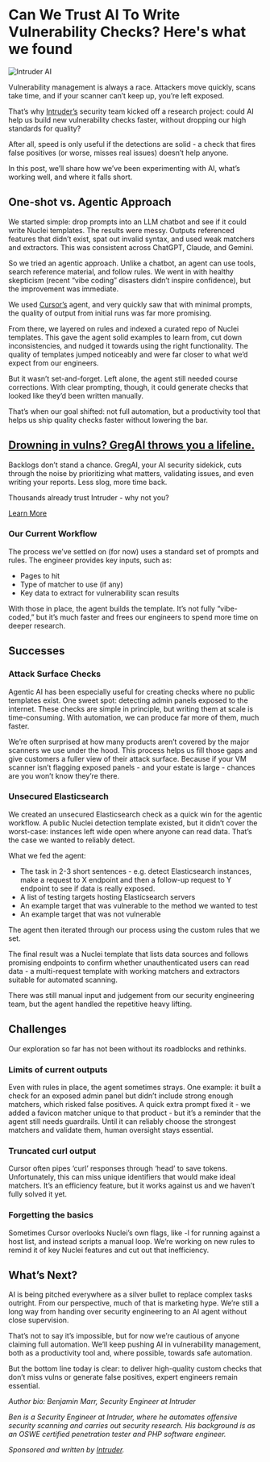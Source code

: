 # Can We Trust AI To Write Vulnerability Checks? Here's what we found

![Intruder AI](https://www.bleepstatic.com/content/posts/2025/09/26/trust-ai-header.jpg)

Vulnerability management is always a race. Attackers move quickly, scans take time, and if your scanner can’t keep up, you’re left exposed.

That’s why [Intruder’s](https://www.intruder.io?utm%5Fsource=bleepingcomputer&utm%5Fmedium=p%5Freferral&utm%5Fcampaign=global%7Cfixed%7Cai%5Fresearch) security team kicked off a research project: could AI help us build new vulnerability checks faster, without dropping our high standards for quality?

After all, speed is only useful if the detections are solid - a check that fires false positives (or worse, misses real issues) doesn’t help anyone.

In this post, we’ll share how we’ve been experimenting with AI, what’s working well, and where it falls short.

## One-shot vs. Agentic Approach

We started simple: drop prompts into an LLM chatbot and see if it could write Nuclei templates. The results were messy. Outputs referenced features that didn’t exist, spat out invalid syntax, and used weak matchers and extractors. This was consistent across ChatGPT, Claude, and Gemini.

So we tried an agentic approach. Unlike a chatbot, an agent can use tools, search reference material, and follow rules. We went in with healthy skepticism (recent “vibe coding” disasters didn’t inspire confidence), but the improvement was immediate. 

We used [Cursor’s](https://cursor.com/) agent, and very quickly saw that with minimal prompts, the quality of output from initial runs was far more promising. 

From there, we layered on rules and indexed a curated repo of Nuclei templates. This gave the agent solid examples to learn from, cut down inconsistencies, and nudged it towards using the right functionality. The quality of templates jumped noticeably and were far closer to what we’d expect from our engineers.

But it wasn’t set-and-forget. Left alone, the agent still needed course corrections. With clear prompting, though, it could generate checks that looked like they’d been written manually.

That’s when our goal shifted: not full automation, but a productivity tool that helps us ship quality checks faster without lowering the bar.

## [Drowning in vulns? GregAI throws you a lifeline.](https://www.intruder.io/platform/ai-security-analyst?utm%5Fsource=bleepingcomputer&utm%5Fmedium=p%5Freferral&utm%5Fcampaign=global%7Cfixed%7Cai%5Fresearch)

Backlogs don’t stand a chance. GregAI, your AI security sidekick, cuts through the noise by prioritizing what matters, validating issues, and even writing your reports. Less slog, more time back.

Thousands already trust Intruder - why not you?

[Learn More](https://www.intruder.io/platform/ai-security-analyst?utm%5Fsource=bleepingcomputer&utm%5Fmedium=p%5Freferral&utm%5Fcampaign=global%7Cfixed%7Cai%5Fresearch)

### Our Current Workflow

The process we’ve settled on (for now) uses a standard set of prompts and rules. The engineer provides key inputs, such as:

* Pages to hit
* Type of matcher to use (if any)
* Key data to extract for vulnerability scan results

With those in place, the agent builds the template. It’s not fully “vibe-coded,” but it’s much faster and frees our engineers to spend more time on deeper research.

## Successes

### Attack Surface Checks

Agentic AI has been especially useful for creating checks where no public templates exist. One sweet spot: detecting admin panels exposed to the internet. These checks are simple in principle, but writing them at scale is time-consuming. With automation, we can produce far more of them, much faster.

We’re often surprised at how many products aren’t covered by the major scanners we use under the hood. This process helps us fill those gaps and give customers a fuller view of their attack surface. Because if your VM scanner isn’t flagging exposed panels - and your estate is large - chances are you won’t know they’re there.

### Unsecured Elasticsearch

We created an unsecured Elasticsearch check as a quick win for the agentic workflow. A public Nuclei detection template existed, but it didn’t cover the worst-case: instances left wide open where anyone can read data. That’s the case we wanted to reliably detect.

What we fed the agent:

* The task in 2-3 short sentences - e.g. detect Elasticsearch instances, make a request to X endpoint and then a follow-up request to Y endpoint to see if data is really exposed.
* A list of testing targets hosting Elasticsearch servers
* An example target that was vulnerable to the method we wanted to test
* An example target that was not vulnerable

The agent then iterated through our process using the custom rules that we set.

The final result was a Nuclei template that lists data sources and follows promising endpoints to confirm whether unauthenticated users can read data - a multi-request template with working matchers and extractors suitable for automated scanning.

There was still manual input and judgement from our security engineering team, but the agent handled the repetitive heavy lifting.

## Challenges

Our exploration so far has not been without its roadblocks and rethinks. 

### Limits of current outputs

Even with rules in place, the agent sometimes strays. One example: it built a check for an exposed admin panel but didn’t include strong enough matchers, which risked false positives. A quick extra prompt fixed it - we added a favicon matcher unique to that product - but it’s a reminder that the agent still needs guardrails. Until it can reliably choose the strongest matchers and validate them, human oversight stays essential.

### Truncated curl output

Cursor often pipes ‘curl’ responses through ‘head’ to save tokens. Unfortunately, this can miss unique identifiers that would make ideal matchers. It’s an efficiency feature, but it works against us and we haven’t fully solved it yet.

### Forgetting the basics

Sometimes Cursor overlooks Nuclei’s own flags, like -l for running against a host list, and instead scripts a manual loop. We’re working on new rules to remind it of key Nuclei features and cut out that inefficiency.

## What’s Next?

AI is being pitched everywhere as a silver bullet to replace complex tasks outright. From our perspective, much of that is marketing hype. We’re still a long way from handing over security engineering to an AI agent without close supervision.

That’s not to say it’s impossible, but for now we’re cautious of anyone claiming full automation. We’ll keep pushing AI in vulnerability management, both as a productivity tool and, where possible, towards safe automation.

But the bottom line today is clear: to deliver high-quality custom checks that don’t miss vulns or generate false positives, expert engineers remain essential.  

_Author bio: Benjamin Marr, Security Engineer at Intruder_

_Ben is a Security Engineer at Intruder, where he automates offensive security scanning and carries out security research. His background is as an OSWE certified penetration tester and PHP software engineer._

_Sponsored and written by [Intruder](https://www.intruder.io?utm%5Fsource=bleepingcomputer&utm%5Fmedium=p%5Freferral&utm%5Fcampaign=global%7Cfixed%7Cai%5Fresearch)._